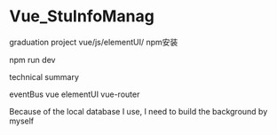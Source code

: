 # Vue_StuInfoManag
graduation project vue/js/elementUI/
npm安装


npm run dev

technical summary

  eventBus
  vue
  elementUI
  vue-router

Because of the local database I use, I need to build the background by myself

